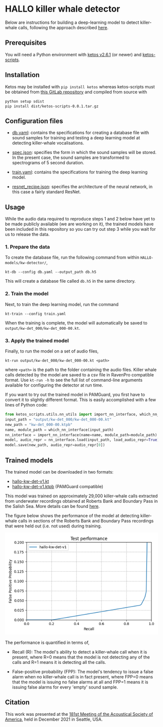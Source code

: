 # HALLO killer whale detector

Below are instructions for building a deep-learning model to detect killer-whale calls, following 
the approach described [here](https://docs.google.com/presentation/d/1tWNy7S9j0jy5c0QOkN5mHTWEaUloKU8XcVNlq5qmuFU/edit?usp=sharing).


## Prerequisites

You will need a Python environment with [ketos v2.6.1](https://docs.meridian.cs.dal.ca/ketos/) 
(or newer) and [ketos-scripts](https://gitlab.meridian.cs.dal.ca/public_projects/ketos_scripts).


## Installation

Ketos may be installed with `pip install ketos` whereas ketos-scripts must be 
obtained from [this GitLab repository](https://gitlab.meridian.cs.dal.ca/public_projects/ketos_scripts) 
and compiled from source with 
```
python setup sdist
pip install dist/ketos-scripts-0.0.1.tar.gz 
```


## Configuration files

* [db.yaml](db.yaml): contains the specifications for creating a 
database file with sound samples for training and testing a deep learning 
model at detecting killer-whale vocalisations. 

 * [spec.json](spec.json): specifies the form in which the sound 
samples will be stored. In the present case, the sound samples are 
transformed to spectrograms of 5 second duration. 

 * [train.yaml](train.yaml): contains the specifications for training 
the deep learning model. 

 * [resnet_recipe.json](resnet_recipe.json): specifies the architecture 
of the neural network, in this case a fairly standard ResNet.


## Usage

While the audio data required to reproduce steps 1 and 2 below have yet to be 
made publicly available (we are working on it), the trained models have been included 
in this repository so you can try out step 3 while you wait for us to release the data.


### 1. Prepare the data
To create the database file, run the following command from within `HALLO-models/kw-detector/`,
```
kt-db --config db.yaml --output_path db.h5
```
This will create a database file called `db.h5` in the same directory.

### 2. Train the model
Next, to train the deep learning model, run the command
```
kt-train --config train.yaml
```
When the training is complete, the model will automatically be saved to `output/kw-det_000/kw-det_000-00.kt`.

### 3. Apply the trained model
Finally, to run the model on a set of audio files,
```
kt-run output/kw-det_000/kw-det_000-00.kt <path>
```
where `<path>` is the path to the folder containing the audio files. 
Killer whale calls detected by the model are saved to a csv file 
in RavenPro compatible format.
Use `kt-run -h` to see the full list of command-line arguments available 
for configuring the detector at run time. 

If you want to try out the trained model in PAMGuard, you first have to convert it 
to slightly different format. This is easily accomplished with a few lines of Python code:
```python
from ketos_scripts.utils.nn_utils import import_nn_interface, which_nn_interface
input_path = "output/kw-det_000/kw-det_000-00.kt"
new_path = "kw-det_000-00.ktpb"
name, module_path = which_nn_interface(input_path)
nn_interface = import_nn_interface(name=name, module_path=module_path)
model, audio_repr = nn_interface.load(input_path, load_audio_repr=True)
model.save(new_path, audio_repr=audio_repr[0])
```


## Trained models

The trained model can be downloaded in two formats:

 * [hallo-kw-det-v1.kt](trained_models/hallo-kw-det-v1.kt)
 * [hallo-kw-det-v1.ktpb](trained_models/hallo-kw-det-v1.ktpb) (PAMGuard compatible)

This model was trained on approximately 29,000 killer-whale calls extracted from 
underwater recordings obtained at Roberts Bank and Boundary Pass in the Salish Sea. 
More details can be found 
[here](https://docs.google.com/presentation/d/1tWNy7S9j0jy5c0QOkN5mHTWEaUloKU8XcVNlq5qmuFU/edit?usp=sharing).

The figure below shows the performance of the model at detecting killer-whale calls 
in sections of the Roberts Bank and Boundary Pass recordings that were held out (i.e. not used)
during training. 

![](test-result.png)

The performance is quantified in terms of,

 * Recall (R): The model's ability to detect a killer-whale call when it is present, where R=0 means that 
 the model is not detecting any of the calls and R=1 means it is detecting all the calls.
 
 * False-positive probability (FPP): The model's tendency to issue a false alarm when no killer-whale call is in 
 fact present, where FPP=0 means that the model is issuing no false alarms at all and FPP=1 means it is issuing false 
 alarms for every 'empty' sound sample.


## Citation

This work was presented at the [181st Meeting of the Acoustical Society of America](https://asa.scitation.org/doi/abs/10.1121/10.0008312), held in December 2021 in Seattle, USA.





